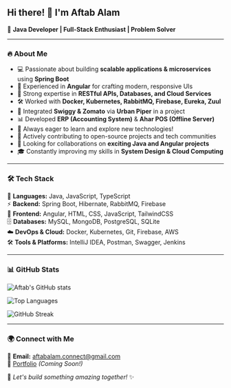 ## Hi there! 👋 I'm Aftab Alam

🚀 **Java Developer | Full-Stack Enthusiast | Problem Solver**

---

### 🔥 About Me  

- 💻 Passionate about building **scalable applications & microservices** using **Spring Boot**  
- 🎯 Experienced in **Angular** for crafting modern, responsive UIs  
- 📡 Strong expertise in **RESTful APIs, Databases, and Cloud Services**  
- 🛠️ Worked with **Docker, Kubernetes, RabbitMQ, Firebase, Eureka, Zuul**  
- 🔗 Integrated **Swiggy & Zomato** via **Urban Piper** in a project  
- 📊 Developed **ERP (Accounting System)** & **Ahar POS (Offline Server)**  
- 📖 Always eager to learn and explore new technologies!  
- 🚀 Actively contributing to open-source projects and tech communities  
- 🤝 Looking for collaborations on **exciting Java and Angular projects**
- 🎓 Constantly improving my skills in **System Design & Cloud Computing**

---

### 🛠️ Tech Stack  

🚀 **Languages:** Java, JavaScript, TypeScript  
⚡ **Backend:** Spring Boot, Hibernate, RabbitMQ, Firebase  
🎨 **Frontend:** Angular, HTML, CSS, JavaScript, TailwindCSS  
🗄️ **Databases:** MySQL, MongoDB, PostgreSQL, SQLite  
☁️ **DevOps & Cloud:** Docker, Kubernetes, Git, Firebase, AWS  
🛠️ **Tools & Platforms:** IntelliJ IDEA, Postman, Swagger, Jenkins  

---

### 📊 GitHub Stats  

<!-- Total stats with commits, PRs, issues, private contributions -->
![Aftab's GitHub stats](https://github-readme-stats.vercel.app/api?username=the-aftabalam&show_icons=true&theme=radical&count_private=true&include_all_commits=true)

<!-- Top languages by bytes -->
![Top Languages](https://github-readme-stats.vercel.app/api/top-langs/?username=the-aftabalam&layout=compact&theme=radical)

<!-- Streak stats (current and max streak) -->
![GitHub Streak](https://github-readme-streak-stats.herokuapp.com/?user=the-aftabalam&theme=radical&hide_border=true)


---

### 🌍 Connect with Me  

📧 **Email:** aftabalam.connect@gmail.com  
📂 [Portfolio](#) *(Coming Soon!)*  

🚀 _Let's build something amazing together!_ ✨
